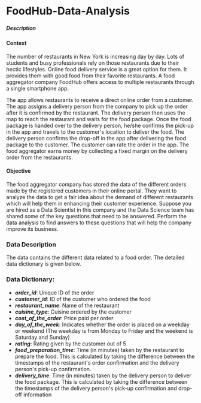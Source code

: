 # FoodHub-Data-Analysis

##### Description
#### Context
The number of restaurants in New York is increasing day by day. Lots of students and busy professionals rely on those restaurants due to their hectic lifestyles. Online food delivery service is a great option for them. It provides them with good food from their favorite restaurants. A food aggregator company FoodHub offers access to multiple restaurants through a single smartphone app.

The app allows restaurants to receive a direct online order from a customer. The app assigns a delivery person from the company to pick up the order after it is confirmed by the restaurant. The delivery person then uses the map to reach the restaurant and waits for the food package. Once the food package is handed over to the delivery person, he/she confirms the pick-up in the app and travels to the customer's location to deliver the food. The delivery person confirms the drop-off in the app after delivering the food package to the customer. The customer can rate the order in the app. The food aggregator earns money by collecting a fixed margin on the delivery order from the restaurants.

 

#### Objective
The food aggregator company has stored the data of the different orders made by the registered customers in their online portal. They want to analyze the data to get a fair idea about the demand of different restaurants which will help them in enhancing their customer experience. Suppose you are hired as a Data Scientist in this company and the Data Science team has shared some of the key questions that need to be answered. Perform the data analysis to find answers to these questions that will help the company improve its business. 

 

### Data Description
The data contains the different data related to a food order. The detailed data dictionary is given below.

### Data Dictionary:

* *__order_id__*: Unique ID of the order
* *__customer_id__*: ID of the customer who ordered the food
* *__restaurant_name__*: Name of the restaurant
* *__cuisine_type__*: Cuisine ordered by the customer
* *__cost_of_the_order__*: Price paid per order
* *__day_of_the_week__*: Indicates whether the order is placed on a weekday or weekend (The weekday is from Monday to Friday and the weekend is Saturday and Sunday)
* *__rating__*: Rating given by the customer out of 5
* *__food_preparation_time__*: Time (in minutes) taken by the restaurant to prepare the food. This is calculated by taking the difference between the timestamps of the restaurant's order confirmation and the delivery person's pick-up confirmation.
* *__delivery_time__*: Time (in minutes) taken by the delivery person to deliver the food package. This is calculated by taking the difference between the timestamps of the delivery person's pick-up confirmation and drop-off information
